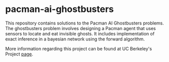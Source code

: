 # pacman-ai-ghostbusters
This repository contains solutions to the Pacman AI Ghostbusters problems. The ghostbusters problem involves designing a Pacman agent that uses sensors to locate and eat invisible ghosts. It includes implementation of exact inference in a bayesian network using the forward algorithm.

More information regarding this project can 
be found at UC Berkeley's Project [page](http://ai.berkeley.edu/tracking.html).
